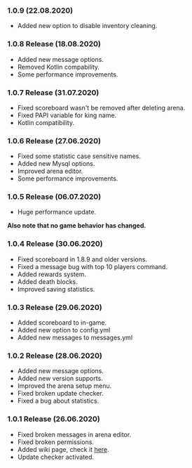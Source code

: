 ### 1.0.9 (22.08.2020)
* Added new option to disable inventory cleaning.

### 1.0.8 Release (18.08.2020)
* Added new message options.
* Removed Kotlin compability.
* Some performance improvements.

### 1.0.7 Release (31.07.2020)
* Fixed scoreboard wasn't be removed after deleting arena.
* Fixed PAPI variable for king name.
* Kotlin compatibility.

### 1.0.6 Release (27.06.2020)
* Fixed some statistic case sensitive names.
* Added new Mysql options.
* Improved arena editor.
* Some performance improvements.

### 1.0.5 Release (06.07.2020)
* Huge performance update.

**Also note that no game behavior has changed.**

### 1.0.4 Release (30.06.2020)
* Fixed scoreboard in 1.8.9 and older versions.
* Fixed a message bug with top 10 players command.
* Added rewards system.
* Added death blocks.
* Improved saving statistics.

### 1.0.3 Release (29.06.2020)
* Added scoreboard to in-game.
* Added new option to config.yml
* Added new messages to messages.yml

### 1.0.2 Release (28.06.2020)
* Added new message options.
* Added new version supports.
* Improved the arena setup menu.
* Fixed broken update checker.
* Fixed a bug about statistics.

### 1.0.1 Release (26.06.2020)
* Fixed broken messages in arena editor.
* Fixed broken permissions.
* Added wiki page, check it [here](https://github.com/Despical/KOTL/wiki).
* Update checker activated.

